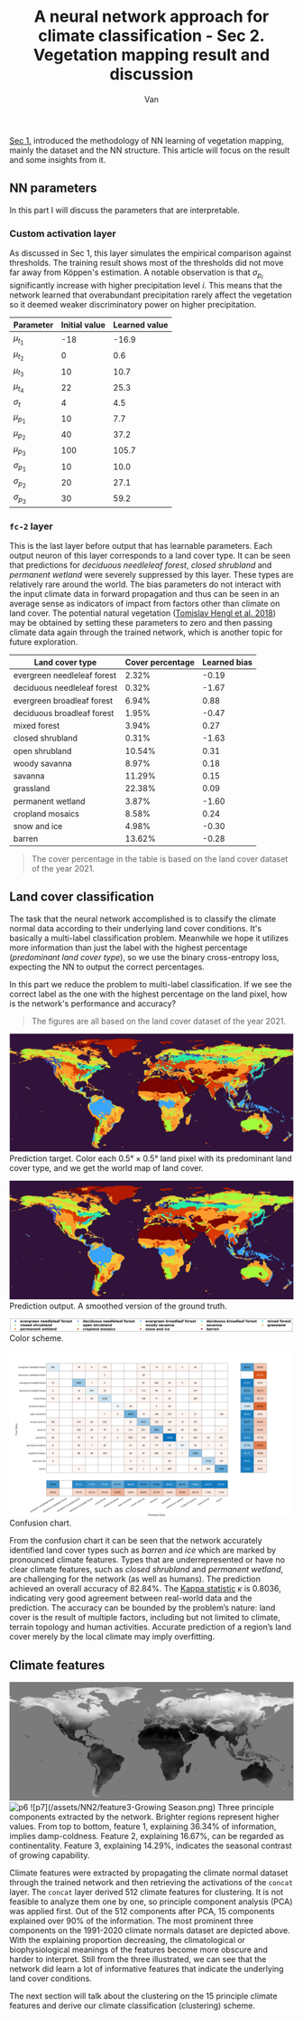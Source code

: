 ﻿---
layout: post
title: A neural network approach for climate classification - Sec 2. Vegetation mapping result and discussion
author: Van
category: climate
---

[Sec 1.](https://peace-van.github.io/climate/2023/11/08/sec1.html) introduced the methodology of NN learning of vegetation mapping, mainly the dataset and the NN structure. This article will focus on the result and some insights from it.  

## NN parameters

In this part I will discuss the parameters that are interpretable.

### Custom activation layer

As discussed in Sec 1, this layer simulates the empirical comparison against thresholds. The training result shows most of the thresholds did not move far away from Köppen's estimation. A notable observation is that $\sigma_{p_i}$ significantly increase with higher precipitation level $i$. This means that the network learned that overabundant precipitation rarely affect the vegetation so it deemed weaker discriminatory power on higher precipitation.

| Parameter      | Initial value | Learned value |
|----------------|---------------|---------------|
| $\mu_{t_1}$    | -18           | -16.9         |
| $\mu_{t_2}$    | 0             | 0.6           |
| $\mu_{t_3}$    | 10            | 10.7          |
| $\mu_{t_4}$    | 22            | 25.3          |
| $\sigma_t$     | 4             | 4.5           |
| $\mu_{p_1}$    | 10            | 7.7           |
| $\mu_{p_2}$    | 40            | 37.2          |
| $\mu_{p_3}$    | 100           | 105.7         |
| $\sigma_{p_1}$ | 10            | 10.0          |
| $\sigma_{p_2}$ | 20            | 27.1          |
| $\sigma_{p_3}$ | 30            | 59.2          |

### `fc-2` layer

This is the last layer before output that has learnable parameters. Each output neuron of this layer corresponds to a land cover type. It can be seen that predictions for *deciduous needleleaf forest*, *closed shrubland* and *permanent wetland* were severely suppressed by this layer. These types are relatively rare around the world. The bias parameters do not interact with the input climate data in forward propagation and thus can be seen in an average sense as indicators of impact from factors other than climate on land cover. The potential natural vegetation ([Tomislav Hengl et al. 2018](https://pubmed.ncbi.nlm.nih.gov/30155360/)) may be obtained by setting these parameters to zero and then passing climate data again through the trained network, which is another topic for future exploration.

| Land cover type             | Cover percentage | Learned bias |
|-----------------------------|------------------|--------------|
| evergreen needleleaf forest | 2.32%            | -0.19        |
| deciduous needleleaf forest | 0.32%            | -1.67        |
| evergreen broadleaf forest  | 6.94%            | 0.88         |
| deciduous broadleaf forest  | 1.95%            | -0.47        |
| mixed forest                | 3.94%            | 0.27         |
| closed shrubland            | 0.31%            | -1.63        |
| open shrubland              | 10.54%           | 0.31         |
| woody savanna               | 8.97%            | 0.18         |
| savanna                     | 11.29%           | 0.15         |
| grassland                   | 22.38%           | 0.09         |
| permanent wetland           | 3.87%            | -1.60        |
| cropland mosaics            | 8.58%            | 0.24         |
| snow and ice                | 4.98%            | -0.30        |
| barren                      | 13.62%           | -0.28        |

> The cover percentage in the table is based on the land cover dataset of the year 2021.

## Land cover classification

The task that the neural network accomplished is to classify the climate normal data according to their underlying land cover conditions. It's basically a multi-label classification problem. Meanwhile we hope it utilizes more information than just the label with the highest percentage (*predominant land cover type*), so we use the binary cross-entropy loss, expecting the NN to output the correct percentages. 

In this part we reduce the problem to multi-label classification. If we see the correct label as the one with the highest percentage on the land pixel, how is the network's performance and accuracy?

> The figures are all based on the land cover dataset of the year 2021. 

![p1](/assets/NN2/true_veg.png)
Prediction target. Color each $0.5° \times  0.5°$ land pixel with its predominant land cover type, and we get the world map of land cover.   

![p2](/assets/NN2/pred_veg.png)
Prediction output. A smoothed version of the ground truth.   

![p3](/assets/NN2/legend.png)
Color scheme.   

![p4](/assets/NN2/veg_conf.png)
Confusion chart.   

From the confusion chart it can be seen that the network accurately identified land cover types such as *barren* and *ice* which are marked by pronounced climate features. Types that are underrepresented or have no clear climate features, such as *closed shrubland* and *permanent wetland*, are challenging for the network (as well as humans). The prediction achieved an overall accuracy of 82.84%. The [Kappa statistic](https://www.sciencedirect.com/science/article/pii/030438009290003W) $\kappa$ is 0.8036, indicating very good agreement between real-world data and the prediction. The accuracy can be bounded by the problem’s nature: land cover is the result of multiple factors, including but not limited to climate, terrain topology and human activities. Accurate prediction of a region’s land cover merely by the local climate may imply overfitting.

## Climate features

![p5](/assets/NN2/feature1-Damp-coldness.png)
![p6](/assets/NN2/feature2-Continentality.png)
![p7](/assets/NN2/feature3-Growing Season.png)
Three principle components extracted by the network. Brighter regions represent higher values. From top to bottom, feature 1, explaining 36.34% of information, implies damp-coldness. Feature 2, explaining 16.67%, can be regarded as continentality. Feature 3, explaining 14.29%, indicates the seasonal contrast of growing capability.  

Climate features were extracted by propagating the climate normal dataset through the trained network and then retrieving the activations of the `concat` layer. The `concat` layer derived 512 climate features for clustering. It is not feasible to analyze them one by one, so principle component analysis (PCA) was applied first. Out of the 512 components after PCA, 15 components explained over 90% of the information. The most prominent three components on the 1991-2020 climate normals dataset are depicted above. With the explaining proportion decreasing, the climatological or biophysiological meanings of the features become more obscure and harder to interpret. Still from the three illustrated, we can see that the network did learn a lot of informative features that indicate the underlying land cover conditions.

The next section will talk about the clustering on the 15 principle climate features and derive our climate classification (clustering) scheme.
